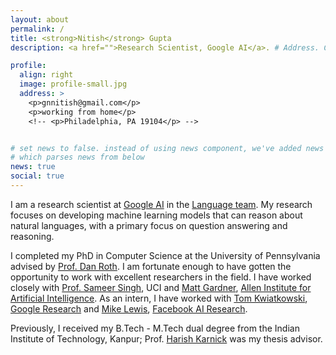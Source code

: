 ```yaml
---
layout: about
permalink: /
title: <strong>Nitish</strong> Gupta
description: <a href="">Research Scientist, Google AI</a>. # Address. Contacts. Moto. Etc.

profile:
  align: right
  image: profile-small.jpg
  address: >
    <p>gnnitish@gmail.com</p>
    <p>working from home</p>
    <!-- <p>Philadelphia, PA 19104</p> -->


# set news to false. instead of using news component, we've added news in page.html
# which parses news from below
news: true
social: true
---
```


I am a research scientist at [Google AI](https://ai.google/) in the [Language team](https://research.google/teams/language/).
My research focuses on developing machine learning models that can reason about natural languages, with a primary focus on question answering and reasoning.

I completed my PhD in Computer Science at the University of Pennsylvania advised by [Prof. Dan Roth](https://www.cis.upenn.edu/~danroth/).
I am fortunate enough to have gotten the opportunity to work with excellent researchers in the field. I have worked closely with [Prof. Sameer Singh](http://sameersingh.org/), UCI and [Matt Gardner](https://matt-gardner.github.io/), [Allen Institute for Artificial Intelligence](https://allenai.org/). As an intern, I have worked with [Tom Kwiatkowski](https://research.google/people/105075/), [Google Research](https://research.google/) and [Mike Lewis](https://research.fb.com/people/lewis-mike/), [Facebook AI Research](https://research.fb.com/).

Previously, I received my B.Tech - M.Tech dual degree from the Indian Institute of Technology, Kanpur; Prof. [Harish Karnick](http://iitk.ac.in/new/dr-harish-karnick#) was my thesis advisor.
